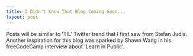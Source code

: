 ```yaml
---
title: I Didn't Know That Blog Coming Soon...
layout: post
---
```


Posts will be similar to 'TIL' Twitter trend that I first saw from Stefan Judis. Another inspiration for this blog was sparked by Shawn Wang in his freeCodeCamp interview about 'Learn in Public'.